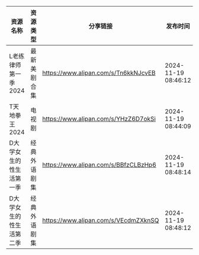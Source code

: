 | 资源名称         | 资源类型   | 分享链接                                 | 发布时间                |
| ------------ | ------ | ------------------------------------ | ------------------- |
| L老练律师第一季2024 | 最新美剧合集 | https://www.alipan.com/s/Tn6kkNJcvEB | 2024-11-19 08:46:12 |
| T天地拳王2024    | 电视剧    | https://www.alipan.com/s/YHzZ6D7okSi | 2024-11-19 08:44:09 |
| D大学女生的性生活第一季 | 经典外语剧集 | https://www.alipan.com/s/BBfzCLBzHp6 | 2024-11-19 08:48:14 |
| D大学女生的性生活第二季 | 经典外语剧集 | https://www.alipan.com/s/VEcdmZXknSQ | 2024-11-19 08:48:12 |
